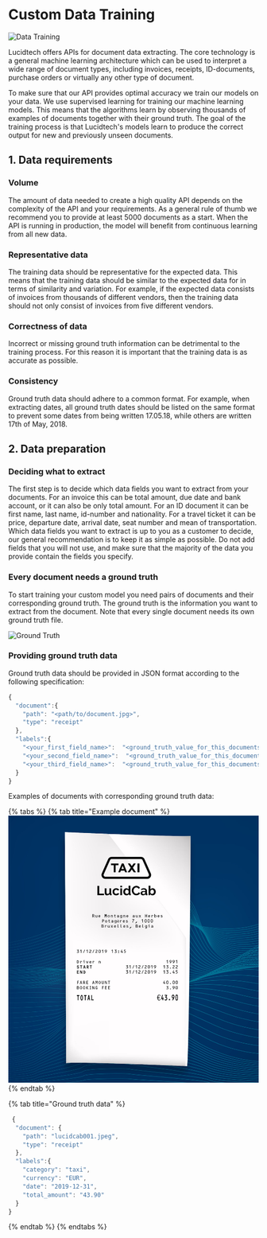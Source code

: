 # Custom Data Training

![Data Training](https://lucidtech.ai/assets/img/illustrations/data-training.png)

Lucidtech offers APIs for document data extracting. The core technology is a general machine learning architecture which can be used to interpret a wide range of document types, including invoices, receipts, ID-documents, purchase orders or virtually any other type of document.

To make sure that our API provides optimal accuracy we train our models on your data. We use supervised learning for training our machine learning models. This means that the algorithms learn by observing thousands of examples of documents together with their ground truth. The goal of the training process is that Lucidtech's models learn to produce the correct output for new and previously unseen documents.

## 1. Data requirements

### Volume

The amount of data needed to create a high quality API depends on the complexity of the API and your requirements. As a general rule of thumb we recommend you to provide at least 5000 documents as a start. When the API is running in production, the model will benefit from continuous learning from all new data.

### Representative data

The training data should be representative for the expected data. This means that the training data should be similar to the expected data for in terms of similarity and variation. For example, if the expected data consists of invoices from thousands of different vendors, then the training data should not only consist of invoices from five different vendors.

### Correctness of data

Incorrect or missing ground truth information can be detrimental to the training process. For this reason it is important that the training data is as accurate as possible.

### Consistency

Ground truth data should adhere to a common format. For example, when extracting dates, all ground truth dates should be listed on the same format to prevent some dates from being written 17.05.18, while others are written 17th of May, 2018.

## 2. Data preparation

### Deciding what to extract

The first step is to decide which data fields you want to extract from your documents. For an invoice this can be total amount, due date and bank account, or it can also be only total amount. For an ID document it can be first name, last name, id-number and nationality. For a travel ticket it can be price, departure date, arrival date, seat number and mean of transportation. Which data fields you want to extract is up to you as a customer to decide, our general recommendation is to keep it as simple as possible. Do not add fields that you will not use, and make sure that the majority of the data you provide contain the fields you specify.

### Every document needs a ground truth

To start training your custom model you need pairs of documents and their corresponding ground truth. The ground truth is the information you want to extract from the document. Note that every single document needs its own ground truth file.

![Ground Truth](https://lucidtech.ai/assets/img/illustrations/illustration-10.png)

### Providing ground truth data

Ground truth data should be provided in JSON format according to the following specification:

```javascript
{
  "document":{
    "path": "<path/to/document.jpg>",
    "type": "receipt"
  },
  "labels":{
    "<your_first_field_name>":  "<ground_truth_value_for_this_documents_first_field>",
    "<your_second_field_name>":  "<ground_truth_value_for_this_documents_second_field>",
    "<your_third_field_name>":  "<ground_truth_value_for_this_documents_third_field>"
  }
}
```

Examples of documents with corresponding ground truth data:

{% tabs %}
{% tab title="Example document" %}
![Receipt](../.gitbook/assets/image.png)
{% endtab %}

{% tab title="Ground truth data" %}
```javascript
 {
  "document": {
    "path": "lucidcab001.jpeg",
    "type": "receipt"
  },
  "labels":{
    "category": "taxi",
    "currency": "EUR",
    "date": "2019-12-31",
    "total_amount": "43.90"
  }
}
```
{% endtab %}
{% endtabs %}

